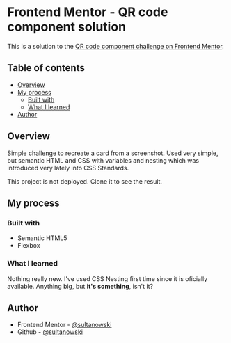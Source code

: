 # Frontend Mentor - QR code component solution

This is a solution to the [QR code component challenge on Frontend Mentor](https://www.frontendmentor.io/challenges/qr-code-component-iux_sIO_H). 

## Table of contents

- [Overview](#overview)
- [My process](#my-process)
  - [Built with](#built-with)
  - [What I learned](#what-i-learned)
- [Author](#author)

## Overview
Simple challenge to recreate a card from a screenshot. Used very simple, but semantic HTML and CSS with variables and nesting which was introduced very lately into CSS Standards.

This project is not deployed. Clone it to see the result.

## My process

### Built with

- Semantic HTML5
- Flexbox

### What I learned
Nothing really new. I've used CSS Nesting first time since it is oficially available. Anything big, but **it's something**, isn't it?

## Author

- Frontend Mentor - [@sultanowski](https://www.frontendmentor.io/profile/sultanowski)
- Github - [@sultanowski](https://www.github.com/sultanowski)

